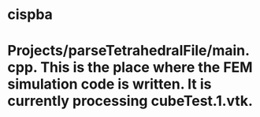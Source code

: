 # cispba
# Projects/parseTetrahedralFile/main.cpp. This is the place where the FEM simulation code is written. It is currently processing cubeTest.1.vtk.
